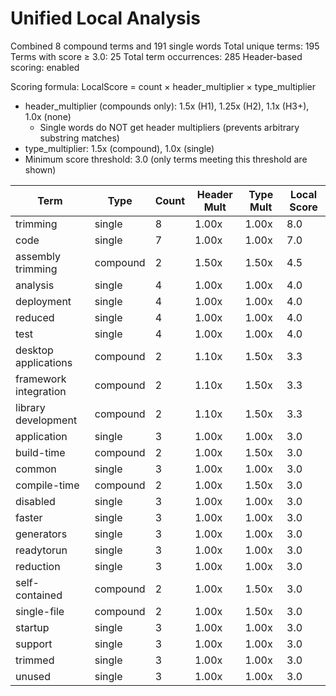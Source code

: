 # Unified Local Analysis

Combined 8 compound terms and 191 single words
Total unique terms: 195
Terms with score ≥ 3.0: 25
Total term occurrences: 285
Header-based scoring: enabled

Scoring formula: LocalScore = count × header_multiplier × type_multiplier
- header_multiplier (compounds only): 1.5x (H1), 1.25x (H2), 1.1x (H3+), 1.0x (none)
  - Single words do NOT get header multipliers (prevents arbitrary substring matches)
- type_multiplier: 1.5x (compound), 1.0x (single)
- Minimum score threshold: 3.0 (only terms meeting this threshold are shown)

| Term | Type | Count | Header Mult | Type Mult | Local Score |
|------|------|-------|-------------|-----------|-------------|
| trimming | single | 8 | 1.00x | 1.00x | 8.0 |
| code | single | 7 | 1.00x | 1.00x | 7.0 |
| assembly trimming | compound | 2 | 1.50x | 1.50x | 4.5 |
| analysis | single | 4 | 1.00x | 1.00x | 4.0 |
| deployment | single | 4 | 1.00x | 1.00x | 4.0 |
| reduced | single | 4 | 1.00x | 1.00x | 4.0 |
| test | single | 4 | 1.00x | 1.00x | 4.0 |
| desktop applications | compound | 2 | 1.10x | 1.50x | 3.3 |
| framework integration | compound | 2 | 1.10x | 1.50x | 3.3 |
| library development | compound | 2 | 1.10x | 1.50x | 3.3 |
| application | single | 3 | 1.00x | 1.00x | 3.0 |
| build-time | compound | 2 | 1.00x | 1.50x | 3.0 |
| common | single | 3 | 1.00x | 1.00x | 3.0 |
| compile-time | compound | 2 | 1.00x | 1.50x | 3.0 |
| disabled | single | 3 | 1.00x | 1.00x | 3.0 |
| faster | single | 3 | 1.00x | 1.00x | 3.0 |
| generators | single | 3 | 1.00x | 1.00x | 3.0 |
| readytorun | single | 3 | 1.00x | 1.00x | 3.0 |
| reduction | single | 3 | 1.00x | 1.00x | 3.0 |
| self-contained | compound | 2 | 1.00x | 1.50x | 3.0 |
| single-file | compound | 2 | 1.00x | 1.50x | 3.0 |
| startup | single | 3 | 1.00x | 1.00x | 3.0 |
| support | single | 3 | 1.00x | 1.00x | 3.0 |
| trimmed | single | 3 | 1.00x | 1.00x | 3.0 |
| unused | single | 3 | 1.00x | 1.00x | 3.0 |
